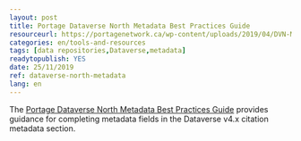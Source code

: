 ```yaml
---
layout: post
title: Portage Dataverse North Metadata Best Practices Guide
resourceurl: https://portagenetwork.ca/wp-content/uploads/2019/04/DVN-Metadata_EN.pdf
categories: en/tools-and-resources
tags: [data repositories,Dataverse,metadata]
readytopublish: YES
date: 25/11/2019
ref: dataverse-north-metadata
lang: en
---
```

The [Portage Dataverse North Metadata Best Practices Guide](https://portagenetwork.ca/wp-content/uploads/2019/04/DVN-Metadata_EN.pdf) provides guidance for completing metadata fields in the Dataverse v4.x citation metadata section.
